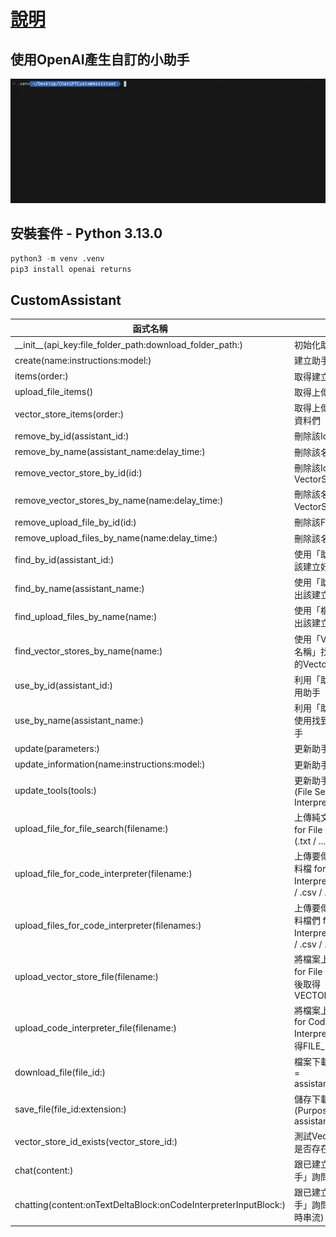 # [說明](https://platform.openai.com/)

## 使用OpenAI產生自訂的小助手
![Example](Example.webp)

## 安裝套件 - Python 3.13.0
```python
python3 -m venv .venv
pip3 install openai returns
```

## CustomAssistant
|函式名稱|功能|
|-|-|
|\_\_init\_\_(api_key:file_folder_path:download_folder_path:)|初始化助手|
|create(name:instructions:model:)|建立助手|
|items(order:)|取得建立好的助手們|
|upload_file_items()|取得上傳好的檔案們|
|vector_store_items(order:)|取得上傳傳好的向量資料們|
|remove_by_id(assistant_id:)|刪除該Id的助手|
|remove_by_name(assistant_name:delay_time:)|刪除該名稱的助手們|
|remove_vector_store_by_id(id:)|刪除該Id的VectorStore|
|remove_vector_stores_by_name(name:delay_time:)|刪除該名稱的VectorStore們|
|remove_upload_file_by_id(id:)|刪除該File_Id的檔案|
|remove_upload_files_by_name(name:delay_time:)|刪除該名稱的檔案們|
|find_by_id(assistant_id:)|使用「助手Id」找出該建立好的助手|
|find_by_name(assistant_name:)|使用「助手名稱」找出該建立好的助手們|
|find_upload_files_by_name(name:)|使用「檔案名稱」找出該建立好的檔案們|
|find_vector_stores_by_name(name:)|使用「Vector-Store名稱」找出該建立好的Vector-Store們|
|use_by_id(assistant_id:)|利用「助手id」來使用助手|
|use_by_name(assistant_name:)|利用「助手名稱」來使用找到的第一個助手|
|update(parameters:)|更新助手資料|
|update_information(name:instructions:model:)|更新助手的基本資料|
|update_tools(tools:)|更新助手的功能 (File Search / Code Interpreter)|
|upload_file_for_file_search(filename:)|上傳純文字說明檔 for File Search功能 (.txt / ...)|
|upload_file_for_code_interpreter(filename:)|上傳要傳成向量的資料檔 for Code Interpreter功能 (.txt / .csv / .xlsx / ...)|
|upload_files_for_code_interpreter(filenames:)|上傳要傳成向量的資料檔們 for Code Interpreter功能 (.txt / .csv / .xlsx / ...)|
|upload_vector_store_file(filename:)|將檔案上傳到知識庫 for File Search，然後取得VECTOR_STORE_ID|
|upload_code_interpreter_file(filename:)|將檔案上傳到知識庫 for Code Interpreter，然後取得FILE_ID|
|download_file(file_id:)|檔案下載 (Purpose = assistants_output)|
|save_file(file_id:extension:)|儲存下載的檔案 (Purpose = assistants_output)|
|vector_store_id_exists(vector_store_id:)|測試VectorStoreId是否存在 / 已建立|
|chat(content:)|跟已建立好的「助手」詢問 / 對話|
|chatting(content:onTextDeltaBlock:onCodeInterpreterInputBlock:)|跟已建立好的「助手」詢問 / 對話 (及時串流)|
